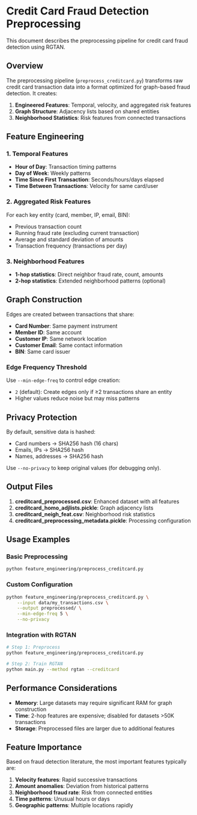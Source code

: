 # Credit Card Fraud Detection Preprocessing

This document describes the preprocessing pipeline for credit card fraud detection using RGTAN.

## Overview

The preprocessing pipeline (`preprocess_creditcard.py`) transforms raw credit card transaction data into a format optimized for graph-based fraud detection. It creates:

1. **Engineered Features**: Temporal, velocity, and aggregated risk features
2. **Graph Structure**: Adjacency lists based on shared entities
3. **Neighborhood Statistics**: Risk features from connected transactions

## Feature Engineering

### 1. Temporal Features
- **Hour of Day**: Transaction timing patterns
- **Day of Week**: Weekly patterns
- **Time Since First Transaction**: Seconds/hours/days elapsed
- **Time Between Transactions**: Velocity for same card/user

### 2. Aggregated Risk Features
For each key entity (card, member, IP, email, BIN):
- Previous transaction count
- Running fraud rate (excluding current transaction)
- Average and standard deviation of amounts
- Transaction frequency (transactions per day)

### 3. Neighborhood Features
- **1-hop statistics**: Direct neighbor fraud rate, count, amounts
- **2-hop statistics**: Extended neighborhood patterns (optional)

## Graph Construction

Edges are created between transactions that share:
- **Card Number**: Same payment instrument
- **Member ID**: Same account
- **Customer IP**: Same network location
- **Customer Email**: Same contact information
- **BIN**: Same card issuer

### Edge Frequency Threshold
Use `--min-edge-freq` to control edge creation:
- `2` (default): Create edges only if ≥2 transactions share an entity
- Higher values reduce noise but may miss patterns

## Privacy Protection

By default, sensitive data is hashed:
- Card numbers → SHA256 hash (16 chars)
- Emails, IPs → SHA256 hash
- Names, addresses → SHA256 hash

Use `--no-privacy` to keep original values (for debugging only).

## Output Files

1. **creditcard_preprocessed.csv**: Enhanced dataset with all features
2. **creditcard_homo_adjlists.pickle**: Graph adjacency lists
3. **creditcard_neigh_feat.csv**: Neighborhood risk statistics
4. **creditcard_preprocessing_metadata.pickle**: Processing configuration

## Usage Examples

### Basic Preprocessing
```bash
python feature_engineering/preprocess_creditcard.py
```

### Custom Configuration
```bash
python feature_engineering/preprocess_creditcard.py \
    --input data/my_transactions.csv \
    --output preprocessed/ \
    --min-edge-freq 5 \
    --no-privacy
```

### Integration with RGTAN
```bash
# Step 1: Preprocess
python feature_engineering/preprocess_creditcard.py

# Step 2: Train RGTAN
python main.py --method rgtan --creditcard
```

## Performance Considerations

- **Memory**: Large datasets may require significant RAM for graph construction
- **Time**: 2-hop features are expensive; disabled for datasets >50K transactions
- **Storage**: Preprocessed files are larger due to additional features

## Feature Importance

Based on fraud detection literature, the most important features typically are:
1. **Velocity features**: Rapid successive transactions
2. **Amount anomalies**: Deviation from historical patterns
3. **Neighborhood fraud rate**: Risk from connected entities
4. **Time patterns**: Unusual hours or days
5. **Geographic patterns**: Multiple locations rapidly